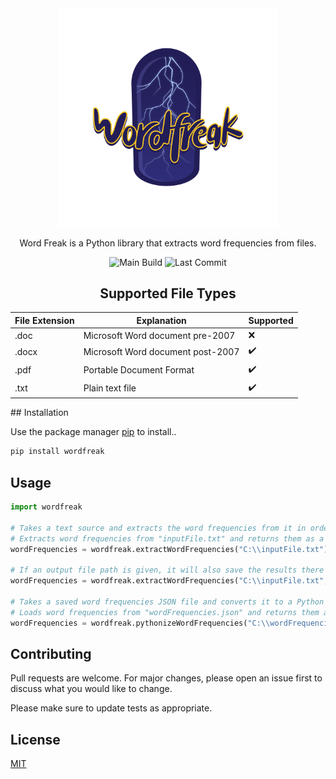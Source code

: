 <div align="center">
    <img src="img/wordfreak_logo.png" alt="wordfreak logo" width="350"/>


Word Freak is a Python library that extracts word frequencies from files.

![Main Build](https://github.com/joeyagreco/wordfreak/actions/workflows/main-build.yml/badge.svg)
![Last Commit](https://img.shields.io/github/last-commit/joeyagreco/wordfreak)

## Supported File Types

| File Extension | Explanation                       | Supported          |
|----------------|-----------------------------------|--------------------|
| .doc           | Microsoft Word document pre-2007  | :x:                |
| .docx          | Microsoft Word document post-2007 | :heavy_check_mark: |
| .pdf           | Portable Document Format          | :heavy_check_mark: |
| .txt           | Plain text file                   | :heavy_check_mark: |

</div>
## Installation

Use the package manager [pip](https://pip.pypa.io/en/stable/) to install..

```bash
pip install wordfreak
```

## Usage

```python
import wordfreak

# Takes a text source and extracts the word frequencies from it in order from most -> least occurring.
# Extracts word frequencies from "inputFile.txt" and returns them as a Python dictionary.
wordFrequencies = wordfreak.extractWordFrequencies("C:\\inputFile.txt")

# If an output file path is given, it will also save the results there as JSON.
wordFrequencies = wordfreak.extractWordFrequencies("C:\\inputFile.txt", "C:\\outputFile.json")

# Takes a saved word frequencies JSON file and converts it to a Python dictionary.
# Loads word frequencies from "wordFrequencies.json" and returns them as a Python dictionary.
wordFrequencies = wordfreak.pythonizeWordFrequencies("C:\\wordFrequencies.json")
```

## Contributing

Pull requests are welcome. For major changes, please open an issue first to discuss what you would like to change.

Please make sure to update tests as appropriate.

## License

[MIT](https://choosealicense.com/licenses/mit/)
